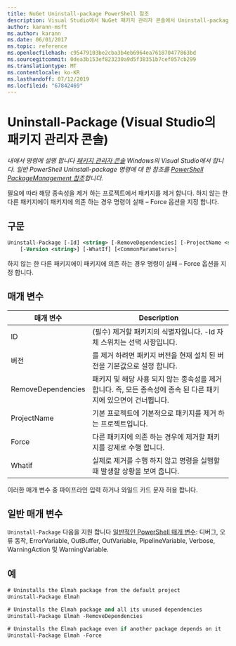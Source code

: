 ```yaml
---
title: NuGet Uninstall-package PowerShell 참조
description: Visual Studio에서 NuGet 패키지 관리자 콘솔에서 Uninstall-package PowerShell 명령에 대 한 참조입니다.
author: karann-msft
ms.author: karann
ms.date: 06/01/2017
ms.topic: reference
ms.openlocfilehash: c95479103be2cba3b4eb6964ea761870477863bd
ms.sourcegitcommit: 0dea3b153ef823230a9d5f38351b7cef057cb299
ms.translationtype: MT
ms.contentlocale: ko-KR
ms.lasthandoff: 07/12/2019
ms.locfileid: "67842469"
---
```

# <a name="uninstall-package-package-manager-console-in-visual-studio"></a>Uninstall-Package (Visual Studio의 패키지 관리자 콘솔)

*내에서 명령에 설명 합니다 [패키지 관리자 콘솔](package-manager-console.md) Windows의 Visual Studio에서 합니다. 일반 PowerShell Uninstall-package 명령에 대 한 참조를 [PowerShell PackageManagement 참조](/powershell/module/packagemanagement/?view=powershell-6)합니다.*

필요에 따라 해당 종속성을 제거 하는 프로젝트에서 패키지를 제거 합니다. 하지 않는 한 다른 패키지에이 패키지에 의존 하는 경우 명령이 실패 – Force 옵션을 지정 합니다.

## <a name="syntax"></a>구문

```ps
Uninstall-Package [-Id] <string> [-RemoveDependencies] [-ProjectName <string>] [-Force]
    [-Version <string>] [-WhatIf] [<CommonParameters>]
```

하지 않는 한 다른 패키지에이 패키지에 의존 하는 경우 명령이 실패 – Force 옵션을 지정 합니다.

## <a name="parameters"></a>매개 변수

| 매개 변수 | Description |
| --- | --- |
| ID | (필수) 제거할 패키지의 식별자입니다. -Id 자체 스위치는 선택 사항입니다. |
| 버전 | 를 제거 하려면 패키지 버전을 현재 설치 된 버전을 기본값으로 설정 합니다. |
| RemoveDependencies | 패키지 및 해당 사용 되지 않는 종속성을 제거 합니다. 즉, 모든 종속성에 종속 된 다른 패키지에 있으면이 건너뜁니다. |
| ProjectName | 기본 프로젝트에 기본적으로 패키지를 제거 하는 프로젝트입니다. |
| Force | 다른 패키지에 의존 하는 경우에 제거할 패키지를 강제로 수행 합니다. |
| Whatif | 실제로 제거를 수행 하지 않고 명령을 실행할 때 발생할 상황을 보여 줍니다. |

이러한 매개 변수 중 파이프라인 입력 하거나 와일드 카드 문자 허용 합니다.

## <a name="common-parameters"></a>일반 매개 변수

`Uninstall-Package` 다음을 지원 합니다 [일반적인 PowerShell 매개 변수](http://go.microsoft.com/fwlink/?LinkID=113216): 디버그, 오류 동작, ErrorVariable, OutBuffer, OutVariable, PipelineVariable, Verbose, WarningAction 및 WarningVariable.

## <a name="examples"></a>예

```ps
# Uninstalls the Elmah package from the default project
Uninstall-Package Elmah

# Uninstalls the Elmah package and all its unused dependencies
Uninstall-Package Elmah -RemoveDependencies 

# Uninstalls the Elmah package even if another package depends on it
Uninstall-Package Elmah -Force
```
